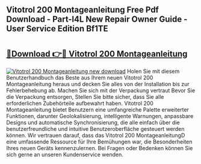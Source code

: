 ## Vitotrol 200 Montageanleitung Free Pdf Download - Part-l4L New Repair Owner Guide - User Service Edition Bf1TE

# <h2><a href="http://df7iq56.blite.top/?on=Vitotrol+200+Montageanleitung">🔗Download 👉🔴 Vitotrol 200 Montageanleitung</a></h2>

[![Vitotrol 200 Montageanleitung new download](https://i.imgur.com/lujVjoI.png)](http://df7iq56.blite.top/?on=Vitotrol+200+Montageanleitung)
Holen Sie mit diesem Benutzerhandbuch das Beste aus Ihrem neuen Vitotrol 200 Montageanleitung heraus und decken Sie alles von der Installation bis zur Fehlerbehebung ab. Machen Sie sich mit der Verpackung vertraut Bevor Sie die Verpackung entsorgen, Stellen Sie bitte sicher, dass Sie alle erforderlichen Zubehörteile aufbewahrt haben. Vitotrol 200 Montageanleitung bietet Benutzern eine umfangreiche Palette erweiterter Funktionen, darunter Geolokalisierung, intelligente Warnungen, anpassbare Designs und automatische Synchronisierung, die alle einfach über die benutzerfreundliche und intuitive Benutzeroberfläche gesteuert werden können. Wir vertrauen darauf, dass das Vitotrol 200 MontageanleitungD eine umfassende Ressource für Ihre Bemühungen war, die Besonderheiten Ihres neuen Geräts kennenzulernen. Bei Fragen oder Bedenken können Sie sich gerne an unseren Kundenservice wenden.
